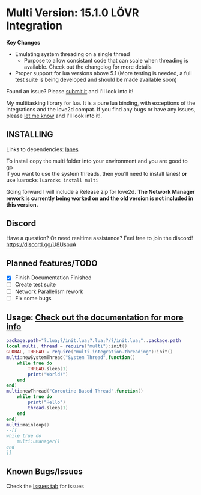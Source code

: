 # Multi Version: 15.1.0 LÖVR Integration
**Key Changes**
- Emulating system threading on a single thread
    - Purpose to allow consistant code that can scale when threading is available. Check out the changelog for more details
- Proper support for lua versions above 5.1 (More testing is needed, a full test suite is being developed and should be made available soon)

Found an issue? Please [submit it](https://github.com/rayaman/multi/issues) and I'll look into it!

My multitasking library for lua. It is a pure lua binding, with exceptions of the integrations and the love2d compat. If you find any bugs or have any issues, please [let me know](https://github.com/rayaman/multi/issues) and I'll look into it!.

INSTALLING
----------
Links to dependencies:
[lanes](https://github.com/LuaLanes/lanes)

To install copy the multi folder into your environment and you are good to go</br>
If you want to use the system threads, then you'll need to install lanes!
**or** use luarocks `luarocks install multi`

Going forward I will include a Release zip for love2d.
**The Network Manager rework is currently being worked on and the old version is not included in this version.**

Discord
-------
Have a question? Or need realtime assistance? Feel free to join the discord!</br>
https://discord.gg/U8UspuA</br>

Planned features/TODO
---------------------
- [x] ~~Finish Documentation~~ Finished
- [ ] Create test suite
- [ ] Network Parallelism rework
- [ ] Fix some bugs

Usage: [Check out the documentation for more info](https://github.com/rayaman/multi/blob/master/Documentation.md)</br>
-----
```lua
package.path="?.lua;?/init.lua;?.lua;?/?/init.lua;"..package.path
local multi, thread = require("multi"):init()
GLOBAL, THREAD = require("multi.integration.threading"):init()
multi:newSystemThread("System Thread",function()
    while true do
        THREAD.sleep(1)
        print("World!")
    end
end)
multi:newThread("Coroutine Based Thread",function()
    while true do
        print("Hello")
        thread.sleep(1)
    end
end)
multi:mainloop()
--[[
while true do
    multi:uManager()
end
]]
```

Known Bugs/Issues
-----------------
Check the [Issues tab](https://github.com/rayaman/multi/issues) for issues
